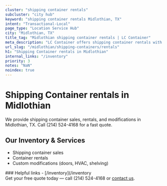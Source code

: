 ```yaml
---
cluster: "shipping container rentals"
subcluster: "city hub"
keyword: "shipping container rentals Midlothian, TX"
intent: "Transactional-Local"
page_type: "Location Service Hub"
city: "Midlothian, TX"
title_tag: "Midlothian shipping container rentals | LC Container"
meta_description: "LC Container offers shipping container rentals with delivery in Midlothian, TX. Local. Fast quotes. Since 2003."
url_slug: "/midlothian/shipping-containers/rentals"
h1: "Shipping Container rentals in Midlothian"
internal_links: "/inventory"
priority: 3
notes: "NaN"
noindex: true
---
```


# Shipping Container rentals in Midlothian

We provide shipping container sales, rentals, and modifications in Midlothian, TX. Call (214) 524-4168 for a fast quote.

## Our Inventory & Services
- Shipping container sales
- Container rentals
- Custom modifications (doors, HVAC, shelving)

<div data-section="internal-links">
### Helpful links
- [/inventory](/inventory
</div>

<div data-section="cta">
Get your free quote today — call (214) 524-4168 or <a href="/contact">contact us</a>.
</div>

<script type="application/ld+json">{"@context":"https://schema.org","@type":"FAQPage","mainEntity":[{"@type":"Question","name":"How much does delivery cost in Midlothian, TX?","acceptedAnswer":{"@type":"Answer","text":"Delivery costs vary by distance and container size. Most deliveries in Midlothian, TX range from $150-$300. Call (214) 524-4168 for an exact quote based on your specific location."}},{"@type":"Question","name":"Do you offer financing or payment plans?","acceptedAnswer":{"@type":"Answer","text":"We accept major credit cards, checks, and can discuss commercial terms for bulk purchases. Call (214) 524-4168 to discuss options."}},{"@type":"Question","name":"Can you customize containers in Midlothian, TX?","acceptedAnswer":{"@type":"Answer","text":"Yes — we perform modifications like doors, HVAC, insulation, and shelving. Request a custom quote at (214) 524-4168 or via our contact form."}}]}</script>
